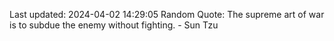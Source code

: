 Last updated: 2024-04-02 14:29:05
Random Quote: The supreme art of war is to subdue the enemy without fighting. - Sun Tzu